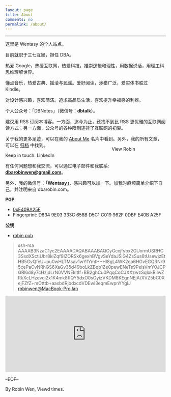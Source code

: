 ```yaml
---
layout: page
title: About
comments: no
permalink: /about/
---
```


***

这里是 Wentasy 的个人站点。

目前就职于三七互娱，担任 DBA。

热爱 Google，热爱互联网，热爱科技。推崇逻辑和理性，用数据说话，用理工科思维理解世界。

懂点音乐，热爱古典、摇滚与民谣。爱好阅读，涉猎广泛，爱实体书胜过 Kindle。

对设计感兴趣，喜欢简洁。追求高品质生活，喜欢提升幸福感的利器。

个人公众号：「DBNotes」（微信号：**dbtalk**）。

建议用 RSS 订阅本博客。一方面，迄今为止，还找不到比 RSS 更优雅的互联网阅读方式；另一方面，公众号的各种限制违背了互联网的初衷。

关于我的更多足迹，可以在我的 [About Me](http://about.me/dbarobin) 名片中看到。另外，我的所有文章，可以在 [归档](http://dbarobin.com/archives/) 中找到。

Keep in touch: LinkedIn <a href="http://www.linkedin.com/in/dbarobin" target="_blank"><img src="https://dbarobin.com/images/linkedin_btn_profile_greytxt_80x15.gif" alt="View Robin Wen's profile on LinkedIn" style="border: 0px;height: 15px;width: 80px;position: absolute;margin-left: 180px;margin-top: -20px;vertical-align: baseline;"/></a>

有任何问题想和我交流，可以通过电子邮件和我联系: **dbarobinwen@gmail.com**。

另外，我的微信号：**「Wentasy」**，感兴趣可以加一下。加我时麻烦简单介绍下自己，并注明来自 dbarobin.com。

**PGP**

* [0xE40BA25F](http://pgp.mit.edu/pks/lookup?op=get&search=0xE40BA25F)
* Fingerprint: D834 9E03 333C 658B D5C1  C019 962F 0DBF E40B A25F

**公钥**

* [robin.pub](https://dbarobin.com/download/robin.pub)

> ssh-rsa AAAAB3NzaC1yc2EAAAADAQABAAABAQCyGcxjfybx2GUxrmUSRHC3SsdXSctiUbr8kiZqf9IZORSk6gexhBVgvSeYdaJSiG4ZsSus6tUsewjzEtHB5GvQfeU+pu0wHLTMsav1wYfYmtH+HI8gL4WK2ea6HGvEGQRNr95cePaCvNRhGS6XaGv35d49boLkZBqb1Ze0pewENeTs9PelsVmY0JCPGRl6d8y7cHzjdLrN0VVNEkltIf+BB2ghCu0PqqCoCJXXzwzSqIxkRlIwZRkXcLHzevoj2x1K4mk8fIQY5dxO0sGyizVKDM8KEgnNEjA/XVZ5bC0XejFZfZ+mOtttb+aaxbdRjbdxcdVDEwl3eqmEwpnYYgIJ robinwen@MacBook-Pro.lan

<iframe src="https://dbarobin.com/simple/" style="overflow-x:hidden;overflow-y:hidden; border:0xp none #fff; min-height:240px; width:100%;"  frameborder="0" scrolling="no"></iframe>

<!--
<iframe src="http://127.0.0.1:4000/simple/" style="overflow-x:hidden;overflow-y:hidden; border:0xp none #fff; min-height:240px; width:100%;"  frameborder="0" scrolling="no"></iframe>
-->

–EOF–

<p class="post-meta">
   <span id="busuanzi_container_page_pv">
      By Robin Wen, Viewd <span id="busuanzi_value_page_pv"></span> times.
   </span>
</p>
